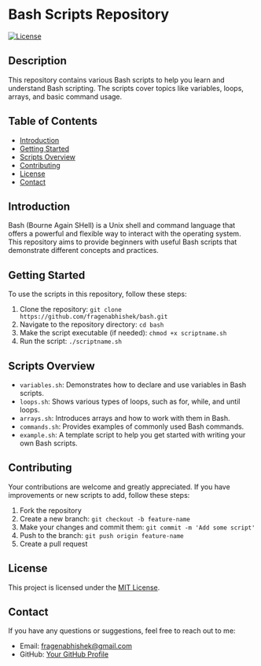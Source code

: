 # Bash Scripts Repository

[![License](https://img.shields.io/badge/license-MIT-blue.svg)](LICENSE)

## Description

This repository contains various Bash scripts to help you learn and understand Bash scripting. The scripts cover topics like variables, loops, arrays, and basic command usage.

## Table of Contents

- [Introduction](#introduction)
- [Getting Started](#getting-started)
- [Scripts Overview](#scripts-overview)
- [Contributing](#contributing)
- [License](#license)
- [Contact](#contact)

## Introduction

Bash (Bourne Again SHell) is a Unix shell and command language that offers a powerful and flexible way to interact with the operating system. This repository aims to provide beginners with useful Bash scripts that demonstrate different concepts and practices.

## Getting Started

To use the scripts in this repository, follow these steps:

1. Clone the repository: `git clone https://github.com/fragenabhishek/bash.git`
2. Navigate to the repository directory: `cd bash`
3. Make the script executable (if needed): `chmod +x scriptname.sh`
4. Run the script: `./scriptname.sh`

## Scripts Overview

- `variables.sh`: Demonstrates how to declare and use variables in Bash scripts.
- `loops.sh`: Shows various types of loops, such as for, while, and until loops.
- `arrays.sh`: Introduces arrays and how to work with them in Bash.
- `commands.sh`: Provides examples of commonly used Bash commands.
- `example.sh`: A template script to help you get started with writing your own Bash scripts.

## Contributing

Your contributions are welcome and greatly appreciated. If you have improvements or new scripts to add, follow these steps:

1. Fork the repository
2. Create a new branch: `git checkout -b feature-name`
3. Make your changes and commit them: `git commit -m 'Add some script'`
4. Push to the branch: `git push origin feature-name`
5. Create a pull request

## License

This project is licensed under the [MIT License](LICENSE).

## Contact

If you have any questions or suggestions, feel free to reach out to me:

- Email: fragenabhishek@gmail.com
- GitHub: [Your GitHub Profile](https://github.com/fragenabhishek/)
